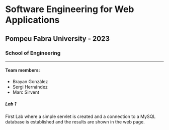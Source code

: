 # Software Engineering for Web Applications
## Pompeu Fabra University - 2023
### School of Engineering
---


#### Team members:
* Brayan González
* Sergi Hernández
* Marc Sirvent

##### Lab 1
First Lab where a simple servlet is created and a connection to a MySQL database is established and the results are shown in the web page.
